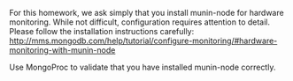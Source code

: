 For this homework, we ask simply that you install munin-node for hardware monitoring. While not difficult, configuration requires attention to detail. Please follow the installation instructions carefully: http://mms.mongodb.com/help/tutorial/configure-monitoring/#hardware-monitoring-with-munin-node

Use MongoProc to validate that you have installed munin-node correctly.
